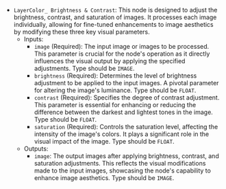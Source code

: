 - `LayerColor_ Brightness & Contrast`: This node is designed to adjust the brightness, contrast, and saturation of images. It processes each image individually, allowing for fine-tuned enhancements to image aesthetics by modifying these three key visual parameters.
    - Inputs:
        - `image` (Required): The input image or images to be processed. This parameter is crucial for the node's operation as it directly influences the visual output by applying the specified adjustments. Type should be `IMAGE`.
        - `brightness` (Required): Determines the level of brightness adjustment to be applied to the input images. A pivotal parameter for altering the image's luminance. Type should be `FLOAT`.
        - `contrast` (Required): Specifies the degree of contrast adjustment. This parameter is essential for enhancing or reducing the difference between the darkest and lightest tones in the image. Type should be `FLOAT`.
        - `saturation` (Required): Controls the saturation level, affecting the intensity of the image's colors. It plays a significant role in the visual impact of the image. Type should be `FLOAT`.
    - Outputs:
        - `image`: The output images after applying brightness, contrast, and saturation adjustments. This reflects the visual modifications made to the input images, showcasing the node's capability to enhance image aesthetics. Type should be `IMAGE`.
